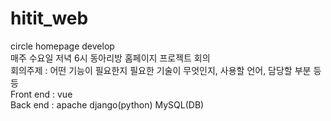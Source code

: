 # hitit_web
circle homepage develop  
매주 수요일 저녁 6시 동아리방 홈페이지 프로젝트 회의  
회의주제 : 어떤 기능이 필요한지 필요한 기술이 무엇인지, 사용할 언어, 담당할 부분 등등   
Front end : vue  
Back end : apache django(python) MySQL(DB)  

